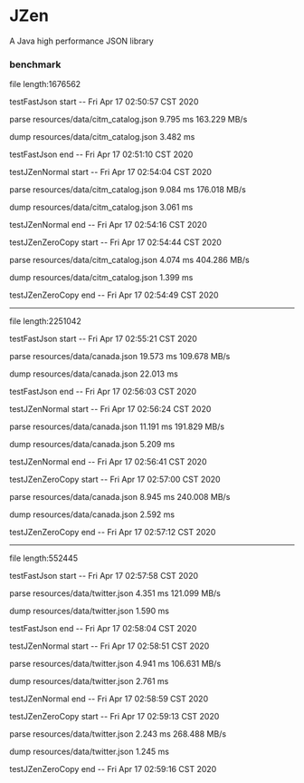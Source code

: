 # JZen
A Java high performance JSON library

### benchmark

file length:1676562

testFastJson start -- Fri Apr 17 02:50:57 CST 2020

parse resources/data/citm_catalog.json    9.795 ms    163.229 MB/s
   
dump resources/data/citm_catalog.json    3.482 ms
    
testFastJson end -- Fri Apr 17 02:51:10 CST 2020


testJZenNormal start -- Fri Apr 17 02:54:04 CST 2020

parse resources/data/citm_catalog.json    9.084 ms    176.018 MB/s
   
dump resources/data/citm_catalog.json    3.061 ms
    
testJZenNormal end -- Fri Apr 17 02:54:16 CST 2020


testJZenZeroCopy start -- Fri Apr 17 02:54:44 CST 2020

parse resources/data/citm_catalog.json    4.074 ms    404.286 MB/s
   
dump resources/data/citm_catalog.json    1.399 ms
    
testJZenZeroCopy end -- Fri Apr 17 02:54:49 CST 2020


----------------------------------------------------------------------------------------------------------------

file length:2251042

testFastJson start -- Fri Apr 17 02:55:21 CST 2020

parse resources/data/canada.json    19.573 ms    109.678 MB/s
   
dump resources/data/canada.json    22.013 ms
    
testFastJson end -- Fri Apr 17 02:56:03 CST 2020


testJZenNormal start -- Fri Apr 17 02:56:24 CST 2020

parse resources/data/canada.json    11.191 ms    191.829 MB/s
   
dump resources/data/canada.json    5.209 ms
    
testJZenNormal end -- Fri Apr 17 02:56:41 CST 2020


testJZenZeroCopy start -- Fri Apr 17 02:57:00 CST 2020

parse resources/data/canada.json    8.945 ms    240.008 MB/s
   
dump resources/data/canada.json    2.592 ms
    
testJZenZeroCopy end -- Fri Apr 17 02:57:12 CST 2020


----------------------------------------------------------------------------------------------------------------

file length:552445

testFastJson start -- Fri Apr 17 02:57:58 CST 2020

parse resources/data/twitter.json    4.351 ms    121.099 MB/s
   
dump resources/data/twitter.json    1.590 ms
    
testFastJson end -- Fri Apr 17 02:58:04 CST 2020


testJZenNormal start -- Fri Apr 17 02:58:51 CST 2020

parse resources/data/twitter.json    4.941 ms    106.631 MB/s
   
dump resources/data/twitter.json    2.761 ms
    
testJZenNormal end -- Fri Apr 17 02:58:59 CST 2020


testJZenZeroCopy start -- Fri Apr 17 02:59:13 CST 2020

parse resources/data/twitter.json    2.243 ms    268.488 MB/s
   
dump resources/data/twitter.json    1.245 ms
    
testJZenZeroCopy end -- Fri Apr 17 02:59:16 CST 2020

